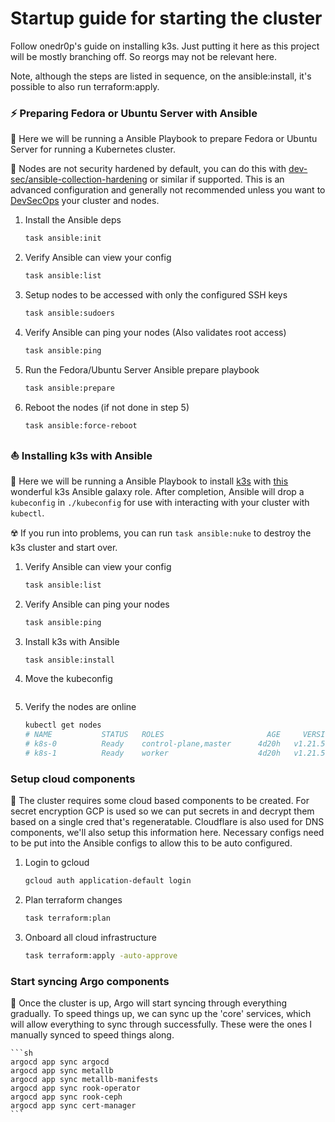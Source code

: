# Startup guide for starting the cluster

Follow onedr0p's guide on installing k3s. Just putting it here as this project will be mostly branching off. So reorgs may not be relevant here.

Note, although the steps are listed in sequence, on the ansible:install, it's possible to also run terraform:apply.

### ⚡ Preparing Fedora or Ubuntu Server with Ansible

📍 Here we will be running a Ansible Playbook to prepare Fedora or Ubuntu Server for running a Kubernetes cluster.

📍 Nodes are not security hardened by default, you can do this with [dev-sec/ansible-collection-hardening](https://github.com/dev-sec/ansible-collection-hardening) or similar if supported. This is an advanced configuration and generally not recommended unless you want to [DevSecOps](https://www.ibm.com/topics/devsecops) your cluster and nodes.

1. Install the Ansible deps

    ```sh
    task ansible:init
    ```

2. Verify Ansible can view your config

    ```sh
    task ansible:list
    ```
3. Setup nodes to be accessed with only the configured SSH keys
    ```sh
    task ansible:sudoers
    ```
4. Verify Ansible can ping your nodes (Also validates root access)

    ```sh
    task ansible:ping
    ```

5. Run the Fedora/Ubuntu Server Ansible prepare playbook

    ```sh
    task ansible:prepare
    ```

6. Reboot the nodes (if not done in step 5)

    ```sh
    task ansible:force-reboot
    ```

### ⛵ Installing k3s with Ansible

📍 Here we will be running a Ansible Playbook to install [k3s](https://k3s.io/) with [this](https://galaxy.ansible.com/xanmanning/k3s) wonderful k3s Ansible galaxy role. After completion, Ansible will drop a `kubeconfig` in `./kubeconfig` for use with interacting with your cluster with `kubectl`.

☢️ If you run into problems, you can run `task ansible:nuke` to destroy the k3s cluster and start over.

1. Verify Ansible can view your config

    ```sh
    task ansible:list
    ```

2. Verify Ansible can ping your nodes

    ```sh
    task ansible:ping
    ```

3. Install k3s with Ansible

    ```sh
    task ansible:install
    ```
4. Move the kubeconfig
    ```sh
    ```
5. Verify the nodes are online

    ```sh
    kubectl get nodes
    # NAME           STATUS   ROLES                       AGE     VERSION
    # k8s-0          Ready    control-plane,master      4d20h   v1.21.5+k3s1
    # k8s-1          Ready    worker                    4d20h   v1.21.5+k3s1
    ```

### Setup cloud components

📍 The cluster requires some cloud based components to be created. For secret encryption GCP is used so we can put secrets in and decrypt them based on a single cred that's regeneratable. Cloudflare is also used for DNS components, we'll also setup this information here. Necessary configs need to be put into the Ansible configs to allow this to be auto configured.

1. Login to gcloud
    ```sh
    gcloud auth application-default login
    ```

2. Plan terraform changes
    ```sh
    task terraform:plan
    ```

3. Onboard all cloud infrastructure
    ```sh
    task terraform:apply -auto-approve
    ```

### Start syncing Argo components

📍 Once the cluster is up, Argo will start syncing through everything gradually. To speed things up, we can sync up the 'core' services, which will allow everything to sync through successfully. These were the ones I manually synced to speed things along.

    ```sh
    argocd app sync argocd
    argocd app sync metallb
    argocd app sync metallb-manifests
    argocd app sync rook-operator
    argocd app sync rook-ceph
    argocd app sync cert-manager
    ```

    